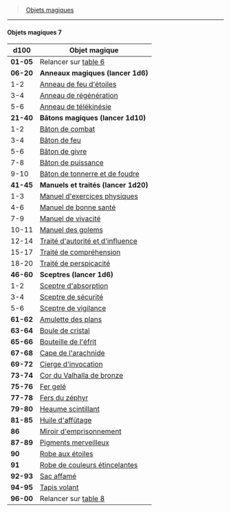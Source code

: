 ﻿---
!GenericItem
Id: magicitems_hd.md#objets-magiques-7
ParentLink: magicitems_hd.md#objets-magiques
Name: Objets magiques 7
ParentName: Objets magiques
NameLevel: 4
Attributes: {}
---
> [Objets magiques](hd_magicitems.md)

---

#### Objets magiques 7

|d100|Objet magique|
|---|---|
|**01-05**|Relancer sur [table 6](hd_magicitems_objets_magiques_6.md)|
|**06-20**|**Anneaux magiques (lancer 1d6)**|
|1-2|[Anneau de feu d'étoiles](hd_magicitems_az_anneau_de_feu_detoiles.md)|
|3-4|[Anneau de régénération](hd_magicitems_az_anneau_de_regeneration.md)|
|5-6|[Anneau de télékinésie](hd_magicitems_az_anneau_de_telekinesie.md)|
|**21-40**|**Bâtons magiques (lancer 1d10)**|
|1-2|[Bâton de combat](hd_magicitems_az_baton_de_combat.md)|
|3-4|[Bâton de feu](hd_magicitems_az_baton_de_feu.md)|
|5-6|[Bâton de givre](hd_magicitems_az_baton_de_givre.md)|
|7-8|[Bâton de puissance](hd_magicitems_az_baton_de_puissance.md)|
|9-10|[Bâton de tonnerre et de foudre](hd_magicitems_az_baton_de_tonnerre_et_de_foudre.md)|
|**41-45**|**Manuels et traités (lancer 1d20)**|
|1-3|[Manuel d'exercices physiques](hd_magicitems_az_manuel_dexercices_physiques.md)|
|4-6|[Manuel de bonne santé](hd_magicitems_az_manuel_de_bonne_sante.md)|
|7-9|[Manuel de vivacité](hd_magicitems_az_manuel_de_vivacite.md)|
|10-11|[Manuel des golems](hd_magicitems_az_manuel_des_golems.md)|
|12-14|[Traité d'autorité et d'influence](hd_magicitems_az_traite_dautorite_et_dinfluence.md)|
|15-17|[Traité de compréhension](hd_magicitems_az_traite_de_comprehension.md)|
|18-20|[Traité de perspicacité](hd_magicitems_az_traite_de_perspicacite.md)|
|**46-60**|**Sceptres (lancer 1d6)**|
|1-2|[Sceptre d'absorption](hd_magicitems_az_sceptre_dabsorption.md)|
|3-4|[Sceptre de sécurité](hd_magicitems_az_sceptre_de_securite.md)|
|5-6|[Sceptre de vigilance](hd_magicitems_az_sceptre_de_vigilance.md)|
|**61-62**|[Amulette des plans](hd_magicitems_az_amulette_des_plans.md)|
|**63-64**|[Boule de cristal](hd_magicitems_az_boule_de_cristal.md)|
|**65-66**|[Bouteille de l'éfrit](hd_magicitems_az_bouteille_de_lefrit.md)|
|**67-68**|[Cape de l'arachnide](hd_magicitems_az_cape_de_larachnide.md)|
|**69-72**|[Cierge d'invocation](hd_magicitems_az_cierge_dinvocation.md)|
|**73-74**|[Cor du Valhalla de bronze](hd_magicitems_az_cor_du_valhalla.md)|
|**75-76**|[Fer gelé](hd_magicitems_az_fer_gele.md)|
|**77-78**|[Fers du zéphyr](hd_magicitems_az_fers_du_zephyr.md)|
|**79-80**|[Heaume scintillant](hd_magicitems_az_heaume_scintillant.md)|
|**81-85**|[Huile d'affûtage](hd_magicitems_az_huile_daffutage.md)|
|**86**|[Miroir d'emprisonnement](hd_magicitems_az_miroir_demprisonnement.md)|
|**87-89**|[Pigments merveilleux](hd_magicitems_az_pigments_merveilleux.md)|
|**90**|[Robe aux étoiles](hd_magicitems_az_robe_aux_etoiles.md)|
|**91**|[Robe de couleurs étincelantes](hd_magicitems_az_robe_de_couleurs_etincelantes.md)|
|**92-93**|[Sac affamé](hd_magicitems_az_sac_affame.md)|
|**94-95**|[Tapis volant](hd_magicitems_az_tapis_volant.md)|
|**96-00**|Relancer sur [table 8](hd_magicitems_objets_magiques_8.md)|

